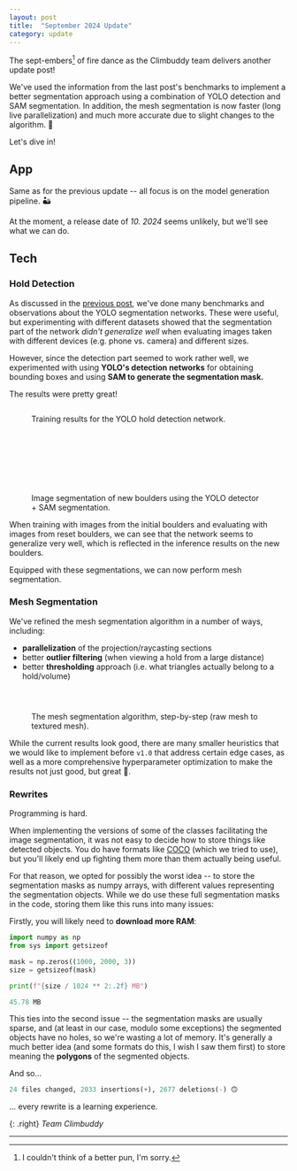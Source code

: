 ```yaml
---
layout: post
title:  "September 2024 Update"
category: update
---
```


The sept-embers[^1] of fire dance as the Climbuddy team delivers another update post!

We've used the information from the last post's benchmarks to implement a better segmentation approach using a combination of YOLO detection and SAM segmentation.
In addition, the mesh segmentation is now faster (long live parallelization) and much more accurate due to slight changes to the algorithm. 🎉

Let's dive in!

## App

Same as for the previous update -- all focus is on the model generation pipeline. 🏜️

At the moment, a release date of _10. 2024_ seems unlikely, but we'll see what we can do.

## Tech

### Hold Detection

As discussed in the [previous post](/august-2024-update/), we've done many benchmarks and observations about the YOLO segmentation networks.
These were useful, but experimenting with different datasets showed that the segmentation part of the network _didn't generalize well_ when evaluating images taken with different devices (e.g. phone vs. camera) and different sizes.

However, since the detection part seemed to work rather well, we experimented with using **YOLO's detection networks** for obtaining bounding boxes and using **SAM to generate the segmentation mask.**

The results were pretty great!

<figure class="figures-wrapper">
<div class="figures-container">
  <figure class="center">
    <img src="../assets/2024-09-detection-results.webp" alt="">
  </figure>
</div>
<figcaption>Training results for the YOLO hold detection network.</figcaption>
</figure>

<figure class="figures-wrapper">
<div class="figures-container">
  <figure class="center">
    <img src="../assets/2024-09-original-1fOzzJRsxD8ioAg2.webp" alt="">
  </figure>

  <figure class="center">
    <img src="../assets/2024-09-1fOzzJRsxD8ioAg2.webp" alt="">
  </figure>


  <figure class="center">
    <img src="../assets/2024-09-original-5a1oHc3GEAEQML4l.webp" alt="">
  </figure>

  <figure class="center">
    <img src="../assets/2024-09-5a1oHc3GEAEQML4l.webp" alt="">
  </figure>
</div>
<div class="figures-container">
  <figure class="center">
    <img src="../assets/2024-09-original-7Ycx7pElrp9WgMI7.webp" alt="">
  </figure>

  <figure class="center">
    <img src="../assets/2024-09-7Ycx7pElrp9WgMI7.webp" alt="">
  </figure>


  <figure class="center">
    <img src="../assets/2024-09-original-06uL6rf1ueT69LK1.webp" alt="">
  </figure>

  <figure class="center">
    <img src="../assets/2024-09-06uL6rf1ueT69LK1.webp" alt="">
  </figure>
</div>
<figcaption>Image segmentation of new boulders using the YOLO detector + SAM segmentation.</figcaption>
</figure>

When training with images from the initial boulders and evaluating with images from reset boulders, we can see that the network seems to generalize very well, which is reflected in the inference results on the new boulders.

Equipped with these segmentations, we can now perform mesh segmentation.

### Mesh Segmentation

We've refined the mesh segmentation algorithm in a number of ways, including:
- **parallelization** of the projection/raycasting sections
- better **outlier filtering** (when viewing a hold from a large distance)
- better **thresholding** approach (i.e. what triangles actually belong to a hold/volume)

<figure class="figures-wrapper">
<div class="figures-container">
  <figure class="center">
    <img src="../assets/2024-09-segmentation-1.webp" alt="">
  </figure>
</div>
<div class="figures-container">
  <figure class="center">
    <img src="../assets/2024-09-segmentation-2.webp" alt="">
  </figure>
</div>
<div class="figures-container">
  <figure class="center">
    <img src="../assets/2024-09-segmentation-3.webp" alt="">
  </figure>
</div>
<figcaption>The mesh segmentation algorithm, step-by-step (raw mesh to textured mesh).</figcaption>
</figure>

While the current results look good, there are many smaller heuristics that we would like to implement before `v1.0` that address certain edge cases, as well as a more comprehensive hyperparameter optimization to make the results not just good, but great 🙂.

### Rewrites

Programming is hard.

When implementing the versions of some of the classes facilitating the image segmentation, it was not easy to decide how to store things like detected objects.
You do have formats like [COCO](https://cocodataset.org/#home) (which we tried to use), but you'll likely end up fighting them more than them actually being useful.

For that reason, we opted for possibly the worst idea -- to store the segmentation masks as numpy arrays, with different values representing the segmentation objects.
While we do use these full segmentation masks in the code, storing them like this runs into many issues:

Firstly, you will likely need to **download more RAM**:

```python
import numpy as np
from sys import getsizeof

mask = np.zeros((1000, 2000, 3))
size = getsizeof(mask)

print(f"{size / 1024 ** 2:.2f} MB")
```

```python
45.78 MB
```

This ties into the second issue -- the segmentation masks are usually sparse, and (at least in our case, modulo some exceptions) the segmented objects have no holes, so we're wasting a lot of memory.
It's generally a much better idea (and some formats do this, I wish I saw them first) to store meaning the **polygons** of the segmented objects.

And so...

```python
24 files changed, 2033 insertions(+), 2677 deletions(-) 🙃
```

... every rewrite is a learning experience.

{: .right}
_Team Climbuddy_

---

[^1]: I couldn't think of a better pun, I'm sorry.

